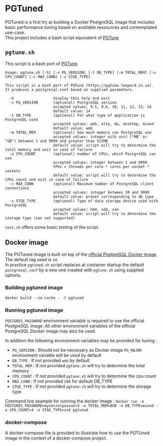 # PGTuned

PGTuned is a first try at building a Docker PostgreSQL image that includes basic performance tuning based on available ressources and contemplated use-case.  
This project includes a bash script equivalent of [PGTune](https://github.com/le0pard/pgtune)

## `pgtune.sh`

This script is a bash port of [PGTune](https://github.com/le0pard/pgtune).

```
Usage: pgtune.sh [-h] [-v PG_VERSION] [-t DB_TYPE] [-m TOTAL_MEM] [-u CPU_COUNT] [-c MAX_CONN] [-s STGE_TYPE]

This script is a bash port of PGTune (https://pgtune.leopard.in.ua).
It produces a postgresql.conf based on supplied parameters.

  -h                  display this help and exit
  -v PG_VERSION       (optional) PostgreSQL version
                      accepted values: 9.5, 9.6, 10, 11, 12, 13, 14
                      default value: 14
  -t DB_TYPE          (optional) For what type of application is PostgreSQL used
                      accepted values: web, oltp, dw, desktop, mixed
                      default value: web
  -m TOTAL_MEM        (optional) how much memory can PostgreSQL use
                      accepted values: integer with unit ("MB" or "GB") between 1 and 9999 and greater than 512MB
                      default value: script will try to determine the total memory and exit in case of failure
  -u CPU_COUNT        (optional) number of CPUs, which PostgreSQL can use
                      accepted values: integer between 1 and 9999
                      CPUs = threads per core * cores per socket * sockets
                      default value: script will try to determine the CPUs count and exit in case of failure
  -c MAX_CONN         (optional) Maximum number of PostgreSQL client connections
                      accepted values: integer between 20 and 9999
                      default value: preset corresponding to db_type
  -s STGE_TYPE        (optional) Type of data storage device used with PostgreSQL
                      accepted values: hdd, sdd, san
                      default value: script will try to determine the storage type (san not supported)
```

`test.sh` offers some basic testing of the script. 

## Docker image

The PGTuned image is built on top of the [official PostgreSQL Docker image](https://hub.docker.com/_/postgres). The default tag used is `14`.  
In practice `pgtuned.sh` script replaces at container startup the default `postgresql.conf` by a new one created with `pgtune.sh` using supplied options.

### Building pgtuned image

`docker build --no-cache . -t pgtuned`

### Running pgtuned image

`POSTGRES_PASSWORD` environment variable is required to use the official PostgreSQL image. All other environment variables of the official PostgreSQL Docker image may also be used.

In addition the following environment variables may be provided for tuning :
* `PG_VERSION` : Should not be necessary as Docker image `PG_MAJOR` environment variable will be used by default
* `DB_TYPE` : If not provided `web` by default
* `TOTAL_MEM` : If not provided `pgtune.sh` will try to determine the total memory
* `CPU_COUNT` : If not provided `pgtune.sh` will try to determine the cpu count
* `MAX_CONN` : If not provided `200` for default DB_TYPE
* `STGE_TYPE` : If not provided `pgtune.sh` will try to determine the storage type

Command line example for running the docker image :
`docker run -e POSTGRES_PASSWORD=mysecretpassword -e TOTAL_MEM=8GB -e DB_TYPE=mixed -e CPU_COUNT=4 -e STGE_TYPE=ssd pgtuned`

### docker-compose

A docker-compose file is provided to illustrate how to use the PGTUned image in the context of a docker-compose project.
